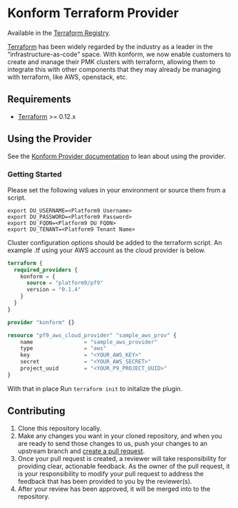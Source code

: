 # Konform Terraform Provider

Available in the [Terraform Registry](https://registry.terraform.io/providers/platform9/pf9/latest).

[Terraform](https://www.terraform.io/) has been widely regarded by the industry as a leader in the “infrastructure-as-code” space. With konform, we now enable customers to create and manage their PMK clusters with terraform, allowing them to integrate this with other components that they may already be managing with terraform, like AWS, openstack, etc.

## Requirements

- [Terraform](https://www.terraform.io/downloads.html) >= 0.12.x

## Using the Provider

See the [Konform Provider documentation](https://registry.terraform.io/providers/hashicorp/hcp/latest/docs) to lean about using the provider.

### Getting Started

Please set the following values in your environment or source them from a script.

```shell
export DU_USERNAME=<Platform9 Username>
export DU_PASSWORD=<Platform9 Password>
export DU_FQDN=<Platform9 DU FQDN>
export DU_TENANT=<Platform9 Tenant Name>
```

Cluster configuration options should be added to the terraform script. An example .tf using your AWS account as the cloud provider is below.

```terraform
terraform {
  required_providers {
    konform = {
      source = "platform9/pf9"
      version = "0.1.4"
    }
  }
}

provider "konform" {}

resource "pf9_aws_cloud_provider" "sample_aws_prov" {
    name                = "sample_aws_provider"
    type                = "aws"
    key                 = "<YOUR_AWS_KEY>"
    secret              = "<YOUR_AWS_SECRET>"
    project_uuid        = "<YOUR_P9_PROJECT_UUID>"
}
```

With that in place Run `terraform init` to initalize the plugin.

## Contributing

1. Clone this repository locally.
2. Make any changes you want in your cloned repository, and when you are ready to send those changes to us, push your changes to an upstream branch and [create a pull request](https://help.github.com/articles/creating-a-pull-request/).
3. Once your pull request is created, a reviewer will take responsibility for providing clear, actionable feedback. As the owner of the pull request, it is your responsibility to modify your pull request to address the feedback that has been provided to you by the reviewer(s).
4. After your review has been approved, it will be merged into to the repository.
